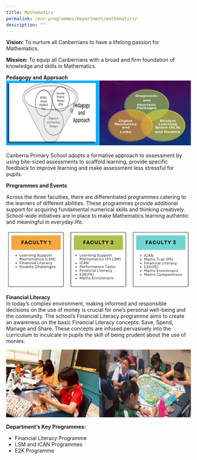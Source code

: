 ```yaml
---
title: Mathematics
permalink: /our-programmes/Department/mathematics/
description: ""
---
```

**Vision:** To nurture all Canberrians to have a lifelong passion for Mathematics.

**Mission:** To equip all Canberrians with a broad and firm foundation of knowledge and skills in Mathematics.

**Pedagogy and Approach**
![](/images/Pedagogy%20and%20Approach.png)

Canberra Primary School adopts a formative approach to assessment by using bite-sized assessments to scaffold learning, provide specific feedback to improve learning and make assessment less stressful for pupils. 

**Programmes and Events** 

Across the three faculties, there are differentiated programmes catering to the learners of different abilities. These programmes provide additional support for acquiring fundamental numerical skills and thinking creatively. School-wide initiatives are in place to make Mathematics learning authentic and meaningful in everyday life.

![](/images/fac%201%20to%20fac%203%20programs%20Maths.png)

**Financial Literacy**<br>
In today’s complex environment, making informed and responsible decisions on the use of money is crucial for one’s personal well-being and the community. The school’s Financial Literacy programme aims to create an awareness on the basic Financial Literacy concepts: Save, Spend, Manage and Share. These concepts are infused pervasively into the curriculum to inculcate in pupils the skill of being prudent about the use of monies.

![](/images/Fin%20Lit%20photo.png)


**Department’s Key Programmes:**
* Financial Literacy Programme
* LSM and ICAN Programmes
* E2K Programme

